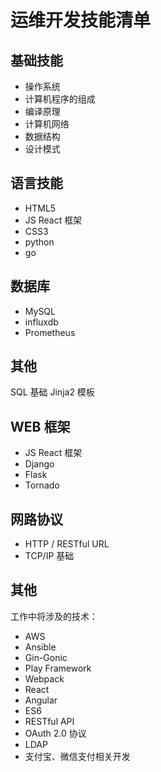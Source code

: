 # 运维开发技能清单

## 基础技能

* 操作系统
* 计算机程序的组成
* 编译原理
* 计算机网络
* 数据结构
* 设计模式

## 语言技能

* HTML5
* JS     React 框架
* CSS3   
* python
* go

## 数据库

* MySQL
* influxdb
* Prometheus 

## 其他

SQL 基础
Jinja2 模板

## WEB 框架

* JS React 框架
* Django
* Flask
* Tornado  

## 网路协议

* HTTP / RESTful URL
* TCP/IP 基础

##  其他
工作中将涉及的技术：

- AWS
- Ansible
- Gin-Gonic
- Play Framework 
- Webpack 
- React
- Angular
- ES6
- RESTful API
- OAuth 2.0 协议
- LDAP
- 支付宝、微信支付相关开发
